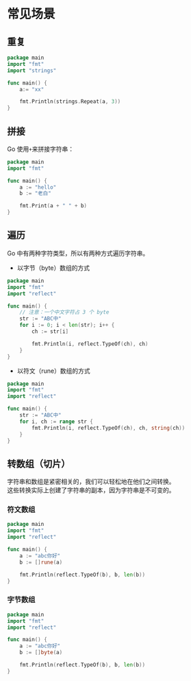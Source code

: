 # 常见场景

## 重复

<div class="run"></div>

```go
package main
import "fmt"
import "strings"

func main() {
    a:= "xx"

    fmt.Println(strings.Repeat(a, 3))
}
```

## 拼接

Go 使用`+`来拼接字符串：

<div class="run"></div>

```go
package main
import "fmt"

func main() {
    a := "hello"
    b := "老白"

    fmt.Print(a + " " + b)
}
```

## 遍历

Go 中有两种字符类型，所以有两种方式遍历字符串。

- 以字节（byte）数组的方式

<div class="run"></div>

```go
package main
import "fmt"
import "reflect"

func main() {
    // 注意：一个中文字符占 3 个 byte
    str := "ABC中"
    for i := 0; i < len(str); i++ {
        ch := str[i]

        fmt.Println(i, reflect.TypeOf(ch), ch)
    }
}
```

- 以符文（rune）数组的方式

<div class="run"></div>

```go
package main
import "fmt"
import "reflect"

func main() {
    str := "ABC中"
    for i, ch := range str {
        fmt.Println(i, reflect.TypeOf(ch), ch, string(ch))
    }
}
```

## 转数组（切片）

字符串和数组是紧密相关的，我们可以轻松地在他们之间转换。  
这些转换实际上创建了字符串的副本，因为字符串是不可变的。

### 符文数组

<div class="run"></div>

```go
package main
import "fmt"
import "reflect"

func main() {
    a := "abc你好"
    b := []rune(a)

    fmt.Println(reflect.TypeOf(b), b, len(b))
}
```

### 字节数组

<div class="run"></div>

```go
package main
import "fmt"
import "reflect"

func main() {
    a := "abc你好"
    b := []byte(a)

    fmt.Println(reflect.TypeOf(b), b, len(b))
}
```
